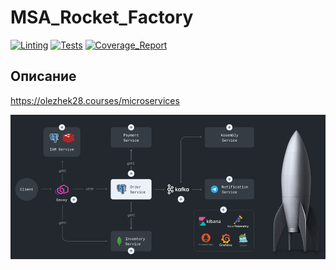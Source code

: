 # MSA_Rocket_Factory

[![Linting](https://github.com/kont1n/MSA_Rocket_Factory/actions/workflows/lint.yml/badge.svg?branch=main)](https://github.com/kont1n/MSA_Rocket_Factory/actions/workflows/lint.yml)
[![Tests](https://github.com/kont1n/MSA_Rocket_Factory/actions/workflows/test.yml/badge.svg?branch=main)](https://github.com/kont1n/MSA_Rocket_Factory/actions/workflows/test.yml)
[![Coverage_Report](https://github.com/kont1n/MSA_Rocket_Factory/actions/workflows/coverage.yml/badge.svg?branch=main)](https://github.com/kont1n/MSA_Rocket_Factory/actions/workflows/coverage.yml)

## Описание
https://olezhek28.courses/microservices

![схема](https://github.com/kont1n/MSA_Rocket_Factory/blob/main/logo.png)
